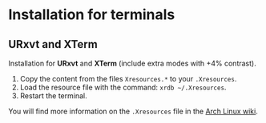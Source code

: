 # Installation for terminals

## URxvt and XTerm

Installation for **URxvt** and **XTerm** (include extra modes with +4% contrast).

1. Copy the content from the files `Xresources.*` to your `.Xresources`.
2. Load the resource file with the command: `xrdb ~/.Xresources`.
3. Restart the terminal.

You will find more information on the `.Xresources` file in the [Arch Linux wiki](https://wiki.archlinux.org/index.php/X_resources).
